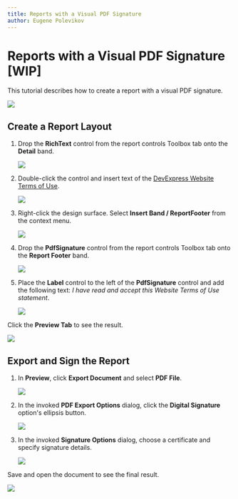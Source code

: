```yaml
---
title: Reports with a Visual PDF Signature
author: Eugene Polevikov
---
```

# Reports with a Visual PDF Signature [WIP]

This tutorial describes how to create a report with a visual PDF signature.

![](../../../../images/pdf-signature-report-result-after-sign-lower.png)

## Create a Report Layout

1. Drop the **RichText** control from the report controls Toolbox tab onto the **Detail** band.

    ![](../../../../images/pdf-signature-report-drop-rich-text.png)

2. Double-click the control and insert text of the [DevExpress Website Terms of Use](https://www.devexpress.com/aboutus/legal.xml).

    ![](../../../../images/pdf-signature-report-add-data-to-rich-text.png)

3. Right-click the design surface. Select **Insert Band / ReportFooter** from the context menu.

    ![](../../../../images/pdf-signature-report-add-report-footer.png)

4. Drop the **PdfSignature** control from the report controls Toolbox tab onto the **Report Footer** band.

    ![](../../../../images/pdf-signature-report-add-pdf-signature.png)

5. Place the **Label** control to the left of the **PdfSignature** control and add the following text: _I have read and accept this Website Terms of Use statement_.

    ![](../../../../images/pdf-signature-report-add-xr-label-and-line.png)

Click the **Preview Tab** to see the result.

![](../../../../images/pdf-signature-report-result-before-sign.png)

## Export and Sign the Report

1. In **Preview**, click **Export Document** and select **PDF File**.

    ![](../../../../images/pdf-signature-report-sign-1.png)

2. In the invoked **PDF Export Options** dialog, click the **Digital Signature** option's ellipsis button.

    ![](../../../../images/pdf-signature-report-sign-2.png)

3. In the invoked **Signature Options** dialog, choose a certificate and specify signature details.

    ![](../../../../images/pdf-signature-report-sign-3.png)

Save and open the document to see the final result.

![](../../../../images/pdf-signature-report-result-after-sign.png)